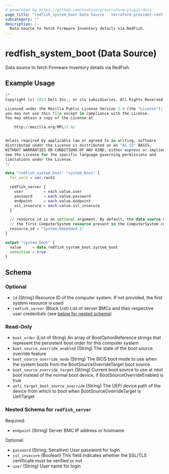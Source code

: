 ```yaml
---
# generated by https://github.com/hashicorp/terraform-plugin-docs
page_title: "redfish_system_boot Data Source - terraform-provider-redfish"
subcategory: ""
description: |-
  Data source to fetch Firmware Inventory details via RedFish.
---
```


# redfish_system_boot (Data Source)

Data source to fetch Firmware Inventory details via RedFish.

## Example Usage

```terraform
/*
Copyright (c) 2023 Dell Inc., or its subsidiaries. All Rights Reserved.

Licensed under the Mozilla Public License Version 2.0 (the "License");
you may not use this file except in compliance with the License.
You may obtain a copy of the License at

    http://mozilla.org/MPL/2.0/


Unless required by applicable law or agreed to in writing, software
distributed under the License is distributed on an "AS IS" BASIS,
WITHOUT WARRANTIES OR CONDITIONS OF ANY KIND, either express or implied.
See the License for the specific language governing permissions and
limitations under the License.
*/

data "redfish_system_boot" "system_boot" {
  for_each = var.rack1

  redfish_server {
    user         = each.value.user
    password     = each.value.password
    endpoint     = each.value.endpoint
    ssl_insecure = each.value.ssl_insecure
  }

  // resource_id is an optional argument. By default, the data source uses
  // the first ComputerSystem resource present in the ComputerSystem collection
  resource_id = "System.Embedded.1"
}

output "system_boot" {
  value     = data.redfish_system_boot.system_boot
  sensitive = true
}
```

<!-- schema generated by tfplugindocs -->
## Schema

### Optional

- `id` (String) Resource ID of the computer system. If not provided, the first system resource is used
- `redfish_server` (Block List) List of server BMCs and their respective user credentials (see [below for nested schema](#nestedblock--redfish_server))

### Read-Only

- `boot_order` (List of String) An array of BootOptionReference strings that represent the persistent boot order for this computer system
- `boot_source_override_enabled` (String) The state of the boot source override feature
- `boot_source_override_mode` (String) The BIOS boot mode to use when the system boots from the BootSourceOverrideTarget boot source
- `boot_source_override_target` (String) Current boot source to use at next boot instead of the normal boot device, if BootSourceOverrideEnabled is true
- `uefi_target_boot_source_override` (String) The UEFI device path of the device from which to boot when BootSourceOverrideTarget is UefiTarget

<a id="nestedblock--redfish_server"></a>
### Nested Schema for `redfish_server`

Required:

- `endpoint` (String) Server BMC IP address or hostname

Optional:

- `password` (String, Sensitive) User password for login
- `ssl_insecure` (Boolean) This field indicates whether the SSL/TLS certificate must be verified or not
- `user` (String) User name for login
